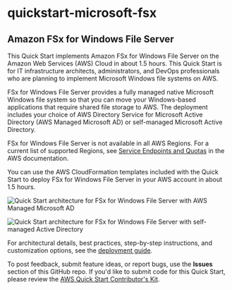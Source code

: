 # quickstart-microsoft-fsx
## Amazon FSx for Windows File Server

This Quick Start implements Amazon FSx for Windows File Server on the Amazon Web Services (AWS) Cloud in about 1.5 hours. This Quick Start is for IT infrastructure architects, administrators, and DevOps professionals who are planning to implement Microsoft Windows file systems on AWS.

FSx for Windows File Server provides a fully managed native Microsoft Windows file system so that you can move your Windows-based applications that require shared file storage to AWS. The deployment includes your choice of AWS Directory Service for Microsoft Active Directory (AWS Managed Microsoft AD) or self-managed Microsoft Active Directory.

FSx for Windows File Server is not available in all AWS Regions. For a current list of supported Regions, see [Service Endpoints and Quotas](https://docs.aws.amazon.com/general/latest/gr/aws-service-information.html) in the AWS documentation.

You can use the AWS CloudFormation templates included with the Quick Start to deploy FSx for Windows File Server in your AWS account in about 1.5 hours.

![Quick Start architecture for FSx for Windows File Server with AWS Managed Microsoft AD](https://d0.awsstatic.com/partner-network/QuickStart/datasheets/fsx-for-windows-file-server-with-aws-managed-microsoft-ad.png)

![Quick Start architecture for FSx for Windows File Server with self-managed Active Directory](https://d0.awsstatic.com/partner-network/QuickStart/datasheets/fsx-for-windows-file-server-with-self-managed-active-directory.png)

For architectural details, best practices, step-by-step instructions, and customization options, see the [deployment guide](https://fwd.aws/B8zBQ).

To post feedback, submit feature ideas, or report bugs, use the **Issues** section of this GitHub repo. If you'd like to submit code for this Quick Start, please review the [AWS Quick Start Contributor's Kit](https://aws-quickstart.github.io/).
